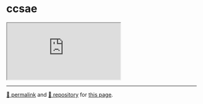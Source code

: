 # ccsae

<iframe src="https://editor.p5js.org/dcpetty/full/x1MXpMMEI"></iframe>

<hr />

[&#128279; permalink](https://dcpetty.github.io/p5js/ccsae/) and [&#128297; repository](https://github.com/dcpetty/p5js/ccsae/) for [this page](https://editor.p5js.org/dcpetty/sketches/x1MXpMMEI).
